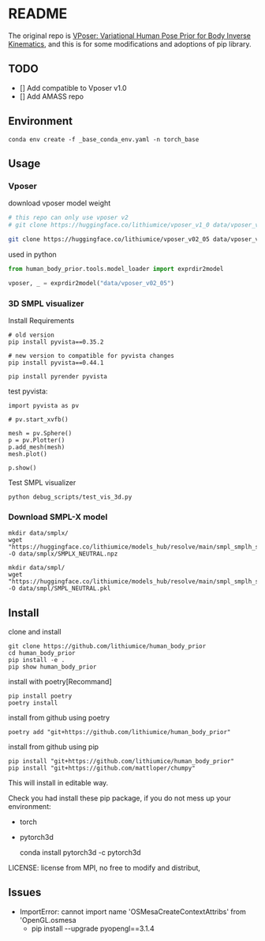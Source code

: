 # README
The original repo is [VPoser: Variational Human Pose Prior for Body Inverse Kinematics](https://github.com/nghorbani/human_body_prior), and this is for some modifications and adoptions of pip library.

## TODO
- [] Add compatible to Vposer v1.0
- [] Add AMASS repo

## Environment

    conda env create -f _base_conda_env.yaml -n torch_base

## Usage

### Vposer

download vposer model weight

```bash
# this repo can only use vposer v2
# git clone https://huggingface.co/lithiumice/vposer_v1_0 data/vposer_v1_0

git clone https://huggingface.co/lithiumice/vposer_v02_05 data/vposer_v02_05
```

used in python

```python
from human_body_prior.tools.model_loader import exprdir2model

vposer, _ = exprdir2model("data/vposer_v02_05")
```

### 3D SMPL visualizer

Install Requirements

    # old version
    pip install pyvista==0.35.2

    # new version to compatible for pyvista changes
    pip install pyvista==0.44.1

    pip install pyrender pyvista

test pyvista:

    import pyvista as pv

    # pv.start_xvfb()

    mesh = pv.Sphere()
    p = pv.Plotter()
    p.add_mesh(mesh)
    mesh.plot()
    
    p.show()

Test SMPL visualizer

    python debug_scripts/test_vis_3d.py


### Download SMPL-X model

    mkdir data/smplx/
    wget "https://huggingface.co/lithiumice/models_hub/resolve/main/smpl_smplh_smplx_mano/SMPLX_NEUTRAL.npz" -O data/smplx/SMPLX_NEUTRAL.npz

    mkdir data/smpl/
    wget "https://huggingface.co/lithiumice/models_hub/resolve/main/smpl_smplh_smplx_mano/SMPL_NEUTRAL.pkl" -O data/smpl/SMPL_NEUTRAL.pkl

## Install

clone and install

    git clone https://github.com/lithiumice/human_body_prior
    cd human_body_prior 
    pip install -e .
    pip show human_body_prior

install with poetry[Recommand]

    pip install poetry
    poetry install

install from github using poetry

    poetry add "git+https://github.com/lithiumice/human_body_prior"
    
install from github using pip
    
    pip install "git+https://github.com/lithiumice/human_body_prior"
    pip install "git+https://github.com/mattloper/chumpy"


This will install in editable way.

Check you had install these pip package, if you do not mess up your environment:
+ torch
+ pytorch3d

    conda install pytorch3d -c pytorch3d

LICENSE: license from MPI, no free to modify and distribut,

## Issues

- ImportError: cannot import name 'OSMesaCreateContextAttribs' from 'OpenGL.osmesa
    - pip install --upgrade pyopengl==3.1.4